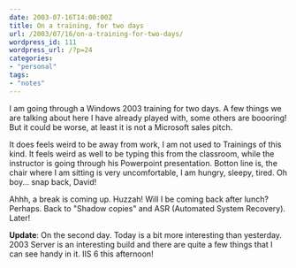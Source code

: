```yaml
---
date: 2003-07-16T14:00:00Z
title: On a training, for two days
url: /2003/07/16/on-a-training-for-two-days/
wordpress_id: 111
wordpress_url: /?p=24
categories:
- "personal"
tags:
- "notes"
---
```


I am going through a Windows 2003 training for two days. A few things we are  talking about here I have already played with, some others are boooring! But it could be worse, at least it is not a Microsoft sales pitch.

It does feels weird to be away from work, I am not used to Trainings of this kind. It feels weird as well to be typing this from the classroom, while the instructor is going through his Powerpoint presentation. Botton line is, the chair where I am sitting is very uncomfortable, I am hungry, sleepy, tired. Oh boy... snap back, David!

<!--more-->Ahhh, a break is coming up. Huzzah! Will I be coming back after lunch? Perhaps. Back to "Shadow copies" and ASR (Automated System Recovery). Later!

<strong id="note">Update</strong>: On the second day. Today is a bit more interesting than yesterday. 2003 Server is an interesting build and there are quite a few things that I can see handy in it. IIS 6 this afternoon!
